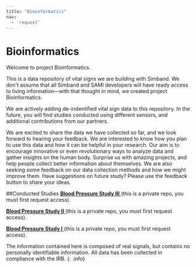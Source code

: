 ```yaml
---
title: "Bioinformatics"
nav:
  - 'request'
---
```

# Bioinformatics

Welcome to project Bioinformatics.

This is a data repository of vital signs we are building with Simband. We don't assume that all Simband and SAMI developers will have ready access to living information—with that thought in mind, we created project Bioinformatics.

We are actively adding de-indentified vital sign data to this repository. In the future, you will find studies conducted using different sensors, and additional contributions from our partners.

We are excited to share the data we have collected so far, and we look forward to hearing your feedback. We are interested to know how you plan to use this data and how it can be helpful in your research. Our aim is to encourage innovative or even revolutionary ways to analyze data and gather insights on the human body. Surprise us with amazing projects, and help people collect better information about themselves. We are also seeking some feedback on our data collection methods and how we might improve them. Have suggestions on future study? Please use the feedback button to share your ideas.

##Conducted Studies
   <a href="https://github.com/votb/Bioinformatics" target="_blank">**Blood Pressure Study III** </a> (this is a private repo, you must first request access).

  <a href="https://github.com/votb/Bioinformatics" target="_blank">**Blood Pressure Study II** </a> (this is a private repo, you must first request access).

  <a href="https://github.com/votb/Bioinformatics" target="_blank">**Blood Pressure Study I** </a> (this is a private repo, you must first request access).


The information contained here is composed of real signals, but contains no personally identifiable information. All data has been collected in compliance with the IRB.
{: .info}
